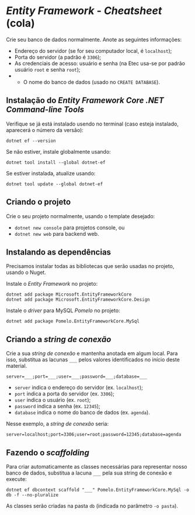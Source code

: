 # _Entity Framework_ - _Cheatsheet_ (cola)

Crie seu banco de dados normalmente. Anote as seguintes informações:

- Endereço do servidor (se for seu computador local, é `localhost`);
- Porta do servidor (a padrão é `3306`);
- As credenciais de acesso: usuário e senha (na Etec usa-se por padrão usuário `root` e senha `root`);
- - O nome do banco de dados (usado no `CREATE DATABASE`).

## Instalação do _Entity Framework Core .NET Command-line Tools_

Verifique se já está instalado usendo no terminal (caso esteja instalado, aparecerá o número da versão):
```
dotnet ef --version
```

Se não estiver, instale globalmente usando:
```
dotnet tool install --global dotnet-ef
```

Se estiver instalada, atualize usando:
```
dotnet tool update --global dotnet-ef
```

## Criando o projeto

Crie o seu projeto normalmente, usando o template desejado:
- `dotnet new console` para projetos console, ou
- `dotnet new web` para backend web.

## Instalando as dependências

Precisamos instalar todas as bibliotecas que serão usadas no projeto, usando o Nuget.

Instale o _Entity Framework_ no projeto:
```
dotnet add package Microsoft.EntityFrameworkCore
dotnet add package Microsoft.EntityFrameworkCore.Design
```

Instale o _driver_ para MySQL _Pomelo_ no projeto:
```
dotnet add package Pomelo.EntityFrameworkCore.MySql
```

## Criando a _string de conexão_

Crie a sua _string de conexão_ e mantenha anotada em algum local. Para isso, substitua as lacunas `___` pelos valores identificados no início deste material.

```
server=___;port=___;user=___;password=___;database=___
```

- `server` indica o endereço do servidor (ex. `localhost`);
- `port` indica a porta do servidor (ex. `3306`);
- `user` indica o usuário (ex. `root`);
- `password` indica a senha (ex. `12345`);
- `database` indica o nome do banco de dados (ex. `agenda`).

Nesse exemplo, a _string de conexão_ seria:
```
server=localhost;port=3306;user=root;password=12345;database=agenda
```

## Fazendo o _scaffolding_

Para criar automaticamente as classes necessárias para representar nosso banco de dados, substitua a lacuna `___` pela sua string de conexão e execute:
```
dotnet ef dbcontext scaffold "___" Pomelo.EntityFrameworkCore.MySql -o db -f --no-pluralize
```

As classes serão criadas na pasta `db` (indicada no parâmetro `-o pasta`).
